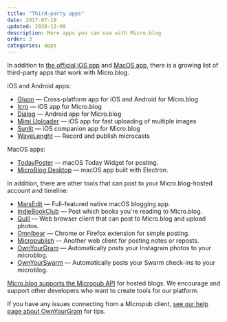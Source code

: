 ```yaml
---
title: "Third-party apps"
date: 2017-07-18
updated: 2020-12-09
description: More apps you can use with Micro.blog
order: 3
categories: apps
---
```

In addition to [the official iOS app](https://itunes.apple.com/us/app/micro-blog/id1253201335?ls=1&mt=8) and [MacOS app](https://help.micro.blog/2017/mac-version/), there is a growing list of third-party apps that work with Micro.blog.

iOS and Android apps:

* [Gluon](https://gluon.app/) — Cross-platform app for iOS and Android for Micro.blog
* [Icro](https://itunes.apple.com/us/app/icro/id1375296597?ls=1&mt=8) — iOS app for Micro.blog
* [Dialog](https://dialog.mikehayn.es/) — Android app for Micro.blog
* [Mimi Uploader](http://samgrover.studio/apps/mimi) — iOS app for fast uploading of multiple images
* [Sunlit](https://itunes.apple.com/us/app/sunlit/id1334727769?ls=1&mt=8) — iOS companion app for Micro.blog
* [WaveLenght](https://itunes.apple.com/us/app/wavelength-for-micro-blog/id1365158696?ls=1&mt=8)  — Record and publish microcasts

MacOS apps:
* [TodayPoster](https://github.com/bryanluby/TodayPoster) — macOS Today Widget for posting.
* [MicroBlog Desktop](http://matthewroach.me/micro-blog-desktop/) — macOS app built with Electron.

In addition, there are other tools that can post to your Micro.blog-hosted account and timeline:
* [MarsEdit](/2015/using-marsedit/) — Full-featured native macOS blogging app.
* [IndieBookClub](https://indiebookclub.biz/) — Post which books you're reading to Micro.blog.
* [Quill](https://quill.p3k.io/) — Web browser client that can post to Micro.blog and upload photos.
* [Omnibear](https://chrome.google.com/webstore/detail/omnibear/cjieakdeocmiimmphkfhdfbihhncoocn) — Chrome or Firefox extension for simple posting.
* [Micropublish](https://micropublish.net/) — Another web client for posting notes or reposts.
* [OwnYourGram](http://ownyourgram.com/) — Automatically posts your Instagram photos to your microblog.
* [OwnYourSwarm](https://ownyourswarm.p3k.io/) — Automatically posts your Swarm check-ins to your microblog.

[Micro.blog supports the Micropub API](/2017/api-posting/) for hosted blogs. We encourage and support other developers who want to create tools for our platform. 

If you have any issues connecting from a Micropub client, [see our help page about OwnYourGram](/2017/instagram/) for tips.

